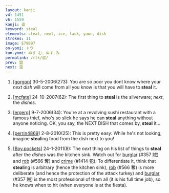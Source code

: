 ```yaml
---
layout: kanji
v4: 1451
v6: 1559
kanji: 盗
keyword: steal
elements: steal, next, ice, lack, yawn, dish
strokes: 11
image: E79B97
on-yomi: トウ
kun-yomi: ぬす.む、ぬす.み
permalink: /rtk/盗/
prev: 盟
next: 温
---
```


1) [<a href="http://kanji.koohii.com/profile/gorgon">gorgon</a>] 30-5-2006(273): You are so poor you dont know where your <em>next dish</em> will come from all you know is that you will have to<strong> steal</strong> it.

2) [<a href="http://kanji.koohii.com/profile/mcfate">mcfate</a>] 24-10-2007(62): The first thing to<strong> steal</strong> is the silverware; <em>next</em>, the <em>dishes</em>.

3) [<a href="http://kanji.koohii.com/profile/ergerg">ergerg</a>] 9-7-2006(34): You&#039;re at a revolving sushi restaurant with a famous thief, who&#039;s so slick he says he can<strong> steal</strong> anything without anyone noticing. OK, you say, the NEXT DISH that comes by,<strong> steal</strong> it...

4) [<a href="http://kanji.koohii.com/profile/perrin4869">perrin4869</a>] 2-8-2010(25): This is pretty easy: While he&#039;s not looking, imagine<strong> steal</strong>ing food from the dish next to you!

5) [<a href="http://kanji.koohii.com/profile/Boy.pockets">Boy.pockets</a>] 24-1-2011(8): The <em>next</em> thing on his list of things to<strong> steal</strong> after the <em>dishes</em> was the kitchen sink. Watch out for <a href="../v4/357.html">burglar</a> (#357 賊) and <a href="../v4/566.html">rob</a> (#566 奪) and <a href="../v4/1414.html">crime</a> (#1414 犯). To differentiate it, think that<strong> steal</strong>ing is arbitrary (hence the kitchen sink), <a href="../v4/566.html">rob</a> (#566 奪) is more deliberate (and hence the protection of the attack turkey) and <a href="../v4/357.html">burglar</a> (#357 賊) is the most professional of them all (it is his full time job), so he knows when to hit (when everyone is at the fiesta).

